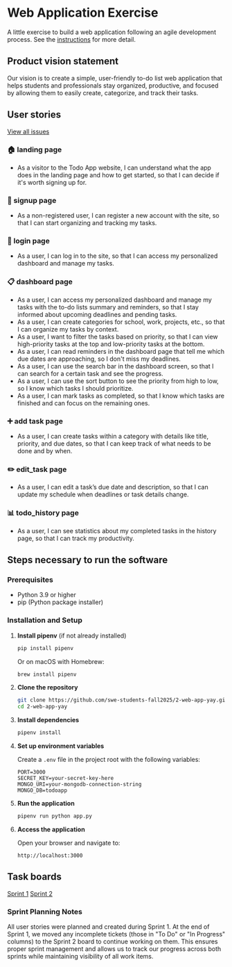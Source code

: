 # Web Application Exercise

A little exercise to build a web application following an agile development process. See the [instructions](instructions.md) for more detail.

## Product vision statement

Our vision is to create a simple, user-friendly to-do list web application that helps students and professionals stay organized, productive, and focused by allowing them to easily create, categorize, and track their tasks.

## User stories

[View all issues](https://github.com/swe-students-fall2025/2-web-app-yay/issues)

### 🏠 landing page
- As a visitor to the Todo App website, I can understand what the app does in the landing page and how to get started, so that I can decide if it's worth signing up for.

### 📝 signup page
- As a non-registered user, I can register a new account with the site, so that I can start organizing and tracking my tasks.

### 🔐 login page
- As a user, I can log in to the site, so that I can access my personalized dashboard and manage my tasks.

### 📋 dashboard page
- As a user, I can access my personalized dashboard and manage my tasks with the to-do lists summary and reminders, so that I stay informed about upcoming deadlines and pending tasks.
- As a user, I can create categories for school, work, projects, etc., so that I can organize my tasks by context.
- As a user, I want to filter the tasks based on priority, so that I can view high-priority tasks at the top and low-priority tasks at the bottom.
- As a user, I can read reminders in the dashboard page that tell me which due dates are approaching, so I don't miss my deadlines.
- As a user, I can use the search bar in the dashboard screen, so that I can search for a certain task and see the progress.
- As a user, I can use the sort button to see the priority from high to low, so I know which tasks I should prioritize.
- As a user, I can mark tasks as completed, so that I know which tasks are finished and can focus on the remaining ones.

### ➕ add task page
- As a user, I can create tasks within a category with details like title, priority, and due dates, so that I can keep track of what needs to be done and by when.

### ✏️ edit_task page
- As a user, I can edit a task’s due date and description, so that I can update my schedule when deadlines or task details change.

### 📊 todo_history page
- As a user, I can see statistics about my completed tasks in the history page, so that I can track my productivity.

## Steps necessary to run the software

### Prerequisites
- Python 3.9 or higher
- pip (Python package installer)

### Installation and Setup

1. **Install pipenv** (if not already installed)
   ```bash
   pip install pipenv
   ```
   Or on macOS with Homebrew:
   ```bash
   brew install pipenv
   ```

2. **Clone the repository**
   ```bash
   git clone https://github.com/swe-students-fall2025/2-web-app-yay.git
   cd 2-web-app-yay
   ```

3. **Install dependencies**
   ```bash
   pipenv install
   ```

4. **Set up environment variables**
   
   Create a `.env` file in the project root with the following variables:
   ```
   PORT=3000
   SECRET_KEY=your-secret-key-here
   MONGO_URI=your-mongodb-connection-string
   MONGO_DB=todoapp
   ```

5. **Run the application**
   ```bash
   pipenv run python app.py
   ```

6. **Access the application**
   
   Open your browser and navigate to:
   ```
   http://localhost:3000
   ```

## Task boards

[Sprint 1](https://github.com/orgs/swe-students-fall2025/projects/13)
[Sprint 2](https://github.com/orgs/swe-students-fall2025/projects/50)

### Sprint Planning Notes

All user stories were planned and created during Sprint 1. At the end of Sprint 1, we moved any incomplete tickets (those in "To Do" or "In Progress" columns) to the Sprint 2 board to continue working on them. This ensures proper sprint management and allows us to track our progress across both sprints while maintaining visibility of all work items.
